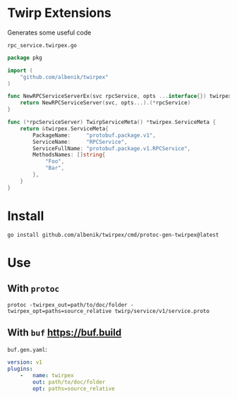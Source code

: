 # Twirp Extensions

Generates some useful code

`rpc_service.twirpex.go`

```go
package pkg

import (
    "github.com/albenik/twirpex"
)

func NewRPCServiceServerEx(svc rpcService, opts ...interface{}) twirpex.TwirpServer {
    return NewRPCServiceServer(svc, opts...).(*rpcService)
}

func (*rpcServiceServer) TwirpServiceMeta() *twirpex.ServiceMeta {
    return &twirpex.ServiceMeta{
        PackageName:     "protobuf.package.v1",
        ServiceName:     "RPCService",
        ServiceFullName: "protobuf.package.v1.RPCService",
        MethodsNames: []string{
            "Foo",
            "Bar",
        },
    }
}

```

# Install

```
go install github.com/albenik/twirpex/cmd/protoc-gen-twirpex@latest
```

# Use

## With `protoc`

```
protoc -twirpex_out=path/to/doc/folder -twirpex_opt=paths=source_relative twirp/service/v1/service.proto
```

## With `buf` https://buf.build

`buf.gen.yaml`:

```yaml
version: v1
plugins:
    -   name: twirpex
        out: path/to/doc/folder
        opt: paths=source_relative
```
